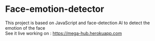 # Face-emotion-detector
This project is based on JavaScript and face-detection AI to detect the emotion of the face <br>
See it live working on : https://mega-hub.herokuapp.com
